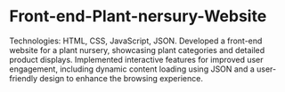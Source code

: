 # Front-end-Plant-nersury-Website
Technologies: HTML, CSS, JavaScript, JSON. Developed a front-end website for a plant nursery, showcasing plant categories and detailed product displays. Implemented interactive features for improved user engagement, including dynamic content loading using JSON and a user-friendly design to enhance the browsing experience.
